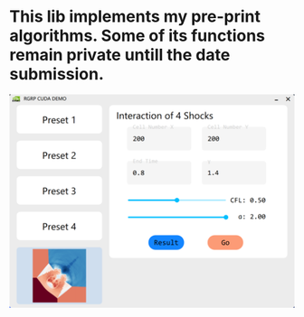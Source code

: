 # This lib implements my pre-print algorithms. Some of its functions remain private untill the date submission.
![](https://github.com/Hangcil/RGRP_CUDA_DEMO/blob/main/Screenshot.png)

